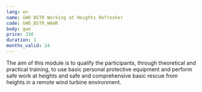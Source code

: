 ```yaml
---
lang: en
name: GWO BSTR Working at Heights Refresher
code: GWO_BSTR_WAHR
body: gwo
price: 330
duration: 1
months_valid: 24
---
```


The aim of this module is to qualify the participants, through theoretical and practical training, to use basic personal protective equipment and perform safe work at heights and safe and comprehensive basic rescue from heights in a remote wind turbine environment.
